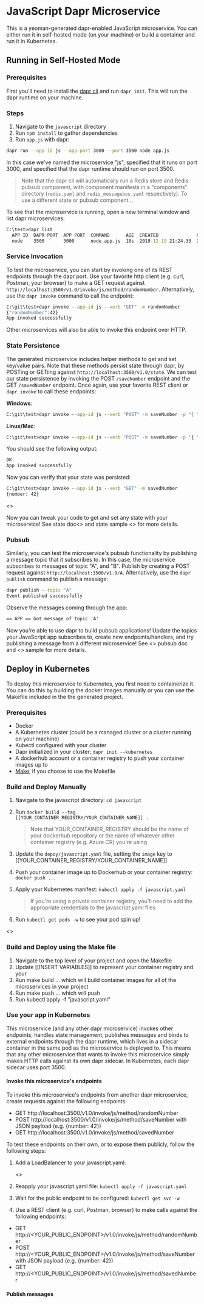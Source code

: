 # JavaScript Dapr Microservice
This is a yeoman-generated dapr-enabled JavaScript microservice. You can either run it in self-hosted mode (on your machine) or build a container and run it in Kubernetes.

## Running in Self-Hosted Mode

### Prerequisites

First you'll need to install the [dapr cli](https://github.com/dapr/cli/releases) and run `dapr init`. This will run the dapr runtime on your machine.

### Steps

1. Navigate to the `javascript` directory
2. Run `npm install` to gather dependencies
3. Run `app.js` with dapr:

```bash
dapr run --app-id js --app-port 3000 --port 3500 node app.js
```

In this case we've named the microservice "js", specified that it runs on port 3000, and specified that the dapr runtime should run on port 3500. 

> Note that the dapr cli will automatically run a Redis store and Redis pubsub component, with component manifests in a "components" directory (`redis.yaml` and `redis_messagebus.yaml` respectively). To use a different state or pubsub component...

To see that the microservice is running, open a new terminal window and list dapr microservices:

```cmd
C:\test>dapr list
  APP ID  DAPR PORT  APP PORT  COMMAND      AGE  CREATED              PID
  node    3500       3000      node app.js  10s  2019-12-19 21:24.33  25388
```

### Service Invocation
To test the microservice, you can start by invoking one of its REST endpoints through the dapr port. Use your favorite http client (e.g. curl, Postman, your browser) to make a GET request against `http://localhost:3500/v1.0/invoke/js/method/randomNumber`. Alternatively, use the `dapr invoke` command to call the endpoint:

```cmd
C:\git\test>dapr invoke --app-id js --verb "GET" -m randomNumber
{"randomNumber":42}
App invoked successfully
```

Other microservices will also be able to invoke this endpoint over HTTP.

### State Persistence

The generated microservice includes helper methods to get and set key/value pairs. Note that these methods persist state through dapr, by POSTing or GETting against `http://localhost:3500/v1.0/state`. We can test our state persistence by invoking the POST `/saveNumber` endpoint and the GET `/savedNumber` endpoint. Once again, use your favorite REST client or `dapr invoke` to call these endpoints: 

**Windows**:
```cmd
C:\git\test>dapr invoke --app-id js --verb "POST" -m saveNumber -p "{ \"number\": 42 }"
```

**Linux/Mac**:
```cmd
C:\git\test>dapr invoke --app-id js --verb "POST" -m saveNumber -p '{ "number": 42 }'
```

You should see the following output:
```cmd
OK
App invoked successfully
```

Now you can verify that your state was persisted:
```cmd
C:\git\test>dapr invoke --app-id js --verb "GET" -m savedNumber
{number: 42}
```

<<Add Output>>

Now you can tweak your code to get and set any state with your microservice! See state doc<<Insert doc>> and state sample <<Insert sample>> for more details.

### Pubsub
Similarly, you can test the microservice's pubsub functionality by publishing a message topic that it subscribes to. In this case, the microservice subscribes to messages of topic "A", and "B". Publish by creating a POST request against `http://localhost:3500/v1.0/A`. Alternatively, use the `dapr publish` command to publish a message: 

```cmd
dapr publish --topic "A"
Event published successfully
```

Observe the messages coming through the app: 

```cmd
== APP == Got message of topic 'A'
```

Now you're able to use dapr to build pubsub applications! Update the topics your JavaScript app subscribes to, create new endpoints/handlers, and try publishing a message from a different microservice! See <<Insert doc>> pubsub doc and <<Insert sample>> sample for more details.

## Deploy in Kubernetes

To deploy this microservice to Kubernetes, you first need to containerize it. You can do this by building the docker images manually or you can use the Makefile included in the the generated project.

### Prerequisites

- Docker
- A Kubernetes cluster (could be a managed cluster or a cluster running on your machine)
- Kubectl configured with your cluster
- Dapr initialized in your cluster: `dapr init --kubernetes`
- A dockerhub account or a container registry to push your container images up to
- [Make](https://www.gnu.org/software/make/), if you choose to use the Makefile

### Build and Deploy Manually

1. Navigate to the javascript directory: `cd javascript`
2. Run `docker build --tag [[YOUR_CONTAINER_REGISTRY/YOUR_CONTAINER_NAME]] .`
    > Note that YOUR_CONTAINER_REGISTRY should be the name of your dockerhub repository or the name of whatever other container registry (e.g. Azure CR) you're using
3. Update the `depoy/javascript.yaml` file, setting the `image` key to [[YOUR_CONTAINER_REGISTRY/YOUR_CONTAINER_NAME]]
4. Push your container image up to Dockerhub or your container registry: `docker push ...`
5. Apply your Kubernetes manifest: `kubectl apply -f javascript.yaml`

    > If you're using a private container registry, you'll need to add the appropriate credentials to the javascript.yaml files
6. Run `kubectl get pods -w` to see your pod spin up!

<<OUTPUT>>

### Build and Deploy using the Make file

1. Navigate to the top level of your project and open the Makefile
2. Update [[INSERT VARIABLES]] to represent your container registry and your 
2. Run make build ... which will build container images for all of the microservices in your project
3. Run make push ... which will push 
4. Run kubectl apply -f "javascript.yaml"

### Use your app in Kubernetes

This microservice (and any other dapr microservice) invokes other endpoints, handles state management, publishes messages and binds to external endpoints through the dapr runtime, which lives in a sidecar container in the same pod as the microservice is deployed to. This means that any other microservice that wants to invoke this microservice simply makes HTTP calls against its own dapr sidecar. In Kubernetes, each dapr sidecar uses port 3500.

#### Invoke this microservice's endpoints

To invoke this microservice's endpoints from another dapr microservice, create requests against the following endpoints:

- GET http://localhost:3500/v1.0/invoke/js/method/randomNumber
- POST http://localhost:3500/v1.0/invoke/js/method/saveNumber with JSON payload (e.g. {number: 42})
- GET http://localhost:3500/v1.0/invoke/js/method/savedNumber

To test these endpoints on their own, or to expose them publicly, follow the following steps:

1. Add a LoadBalancer to your javascript.yaml:

    <<Insert LoadBalancer code>>

2. Reapply your javascript.yaml file: `kubectl apply -f javascript.yaml`
3. Wait for the public endpoint to be configured: `kubectl get svc -w`
4. Use a REST client (e.g. curl, Postman, browser) to make calls against the following endpoints:

- GET http://<YOUR_PUBLIC_ENDPOINT>/v1.0/invoke/js/method/randomNumber
- POST http://<YOUR_PUBLIC_ENDPOINT>/v1.0/invoke/js/method/saveNumber with JSON payload (e.g. {number: 42})
- GET http://<YOUR_PUBLIC_ENDPOINT>/v1.0/invoke/js/method/savedNumber

#### Publish messages
